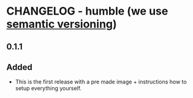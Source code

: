 # CHANGELOG - humble (we use [semantic versioning](https://semver.org))

## 0.1.1
## Added
* This is the first release with a pre made image + instructions how to setup everything yourself.